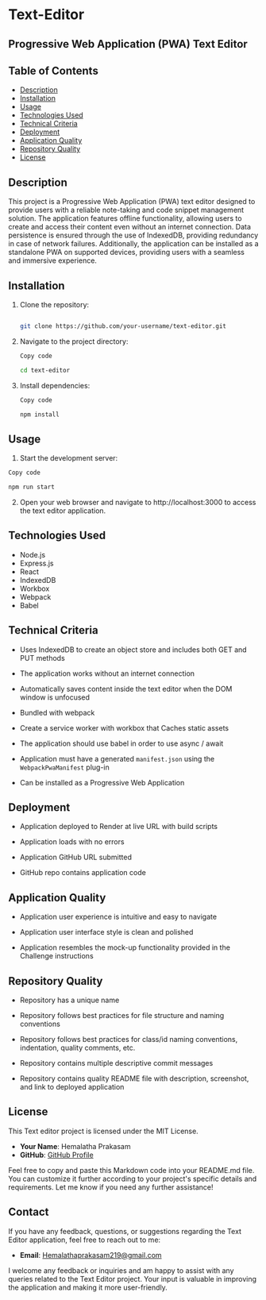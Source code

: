 # Text-Editor

## Progressive Web Application (PWA) Text Editor

## Table of Contents

- [Description](#description)
- [Installation](#installation)
- [Usage](#usage)
- [Technologies Used](#technologies-used)
- [Technical Criteria](#technical-criteria)
- [Deployment](#deployment)
- [Application Quality](#application-quality)
- [Repository Quality](#repository-quality)
- [License](#license)

## Description

This project is a Progressive Web Application (PWA) text editor designed to provide users with a reliable note-taking and code snippet management solution. The application features offline functionality, allowing users to create and access their content even without an internet connection. Data persistence is ensured through the use of IndexedDB, providing redundancy in case of network failures. Additionally, the application can be installed as a standalone PWA on supported devices, providing users with a seamless and immersive experience.

## Installation

1. Clone the repository:
   ``` bash
   
   git clone https://github.com/your-username/text-editor.git
   ```
2. Navigate to the project directory:
   ``` bash
   Copy code
   
   cd text-editor
   ```
3. Install dependencies:
   ```bash
   Copy code
   
   npm install
   ```
## Usage

1. Start the development server:
``` bash
Copy code

npm run start
```
2. Open your web browser and navigate to http://localhost:3000 to access the text editor application.
 
## Technologies Used

- Node.js
- Express.js
- React
- IndexedDB
- Workbox
- Webpack
- Babel

## Technical Criteria

  * Uses IndexedDB to create an object store and includes both GET and PUT methods

  * The application works without an internet connection

  * Automatically saves content inside the text editor when the DOM window is unfocused

  * Bundled with webpack

  * Create a service worker with workbox that Caches static assets

  * The application should use babel in order to use async / await

  * Application must have a generated `manifest.json` using the `WebpackPwaManifest` plug-in

  * Can be installed as a Progressive Web Application

## Deployment

* Application deployed to Render at live URL with build scripts

* Application loads with no errors

* Application GitHub URL submitted

* GitHub repo contains application code

## Application Quality

* Application user experience is intuitive and easy to navigate

* Application user interface style is clean and polished

* Application resembles the mock-up functionality provided in the Challenge instructions


## Repository Quality 

* Repository has a unique name

* Repository follows best practices for file structure and naming conventions

* Repository follows best practices for class/id naming conventions, indentation, quality comments, etc.

* Repository contains multiple descriptive commit messages

* Repository contains quality README file with description, screenshot, and link to deployed application

## License

  This Text editor project is licensed under the MIT License.
  
  - **Your Name**: Hemalatha Prakasam
  - **GitHub**: [GitHub Profile](https://github.com/hemuprabu)


Feel free to copy and paste this Markdown code into your README.md file. You can customize it further according to your project's specific details and requirements. Let me know if you need any further assistance!


## Contact

If you have any feedback, questions, or suggestions regarding the Text Editor application, feel free to reach out to me:

- **Email**: Hemalathaprakasam219@gmail.com

I welcome any feedback or inquiries and am happy to assist with any queries related to the Text Editor project. Your input is valuable in improving the application and making it more user-friendly.

